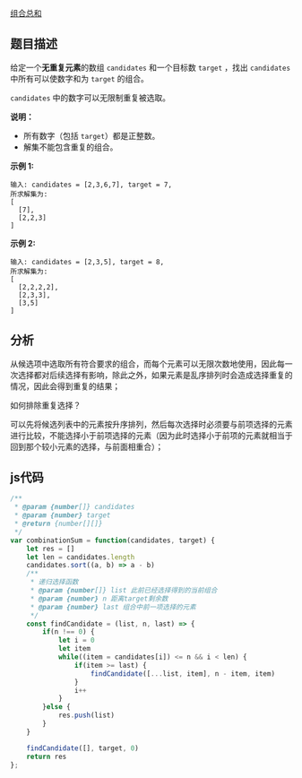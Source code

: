 [组合总和](https://leetcode-cn.com/problems/combination-sum/)

## 题目描述

给定一个**无重复元素**的数组 `candidates` 和一个目标数 `target` ，找出 `candidates` 中所有可以使数字和为 `target` 的组合。

`candidates` 中的数字可以无限制重复被选取。

**说明：**

- 所有数字（包括 `target`）都是正整数。
- 解集不能包含重复的组合。 

**示例 1:**

```
输入: candidates = [2,3,6,7], target = 7,
所求解集为:
[
  [7],
  [2,2,3]
]
```

**示例 2:**

```
输入: candidates = [2,3,5], target = 8,
所求解集为:
[
  [2,2,2,2],
  [2,3,3],
  [3,5]
]
```

## 分析

从候选项中选取所有符合要求的组合，而每个元素可以无限次数地使用，因此每一次选择都对后续选择有影响，除此之外，如果元素是乱序排列时会造成选择重复的情况，因此会得到重复的结果；

如何排除重复选择？

可以先将候选列表中的元素按升序排列，然后每次选择时必须要与前项选择的元素进行比较，不能选择小于前项选择的元素（因为此时选择小于前项的元素就相当于回到那个较小元素的选择，与前面相重合）；

## js代码

```js
/**
 * @param {number[]} candidates
 * @param {number} target
 * @return {number[][]}
 */
var combinationSum = function(candidates, target) {
    let res = []
    let len = candidates.length
    candidates.sort((a, b) => a - b)
    /**
     * 递归选择函数
     * @param {number[]} list 此前已经选择得到的当前组合
     * @param {number} n 距离target剩余数
     * @param {number} last 组合中前一项选择的元素
     */
    const findCandidate = (list, n, last) => {
        if(n !== 0) {
            let i = 0
            let item
            while((item = candidates[i]) <= n && i < len) {
                if(item >= last) {
                    findCandidate([...list, item], n - item, item)
                }
                i++
            }
        }else {
            res.push(list)
        }
    }

    findCandidate([], target, 0)
    return res
};
```